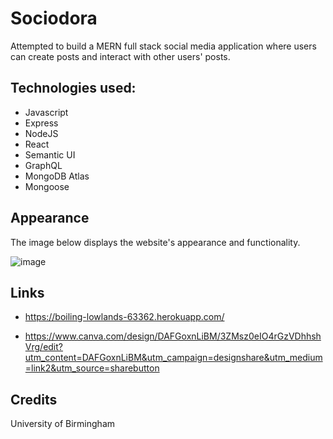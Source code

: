 # Sociodora
Attempted to build a MERN full stack social media application where users can create posts and interact with other users' posts.

## Technologies used:

* Javascript
* Express
* NodeJS
* React
* Semantic UI
* GraphQL
* MongoDB Atlas
* Mongoose

## Appearance
The image below displays the website's appearance and functionality.

![image](https://user-images.githubusercontent.com/95111780/179366808-4d4b97f4-02be-4067-a8ea-1b32b508794f.png)


## Links
* https://boiling-lowlands-63362.herokuapp.com/


* https://www.canva.com/design/DAFGoxnLiBM/3ZMsz0eIO4rGzVDhhshVrg/edit?utm_content=DAFGoxnLiBM&utm_campaign=designshare&utm_medium=link2&utm_source=sharebutton


## Credits
University of Birmingham

